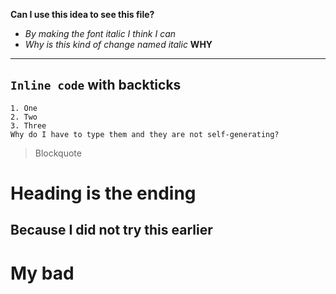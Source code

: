 **Can I use this idea to see this file?**
* *By making the font italic I think I can*
* *Why is this kind of change named italic* **WHY**
---
`Inline code` with backticks
---
```
1. One
2. Two
3. Three
Why do I have to type them and they are not self-generating?
```
> Blockquote
# Heading is the ending
## Because I did not try this earlier
# My bad
